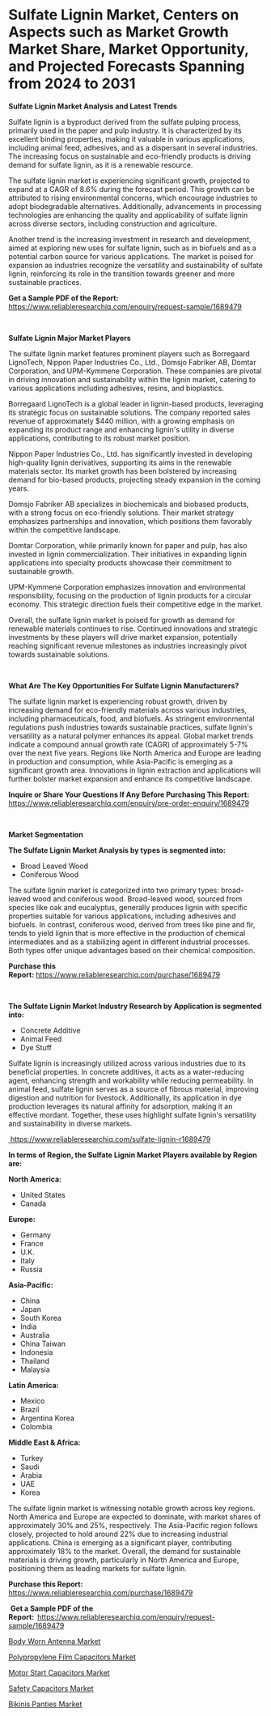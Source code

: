 <p><h1>Sulfate Lignin Market, Centers on Aspects such as Market Growth Market Share, Market Opportunity, and Projected Forecasts Spanning from 2024 to 2031</h1></p><p><strong>Sulfate Lignin Market Analysis and Latest Trends</strong></p>
<p><p>Sulfate lignin is a byproduct derived from the sulfate pulping process, primarily used in the paper and pulp industry. It is characterized by its excellent binding properties, making it valuable in various applications, including animal feed, adhesives, and as a dispersant in several industries. The increasing focus on sustainable and eco-friendly products is driving demand for sulfate lignin, as it is a renewable resource.</p><p>The sulfate lignin market is experiencing significant growth, projected to expand at a CAGR of 8.6% during the forecast period. This growth can be attributed to rising environmental concerns, which encourage industries to adopt biodegradable alternatives. Additionally, advancements in processing technologies are enhancing the quality and applicability of sulfate lignin across diverse sectors, including construction and agriculture. </p><p>Another trend is the increasing investment in research and development, aimed at exploring new uses for sulfate lignin, such as in biofuels and as a potential carbon source for various applications. The market is poised for expansion as industries recognize the versatility and sustainability of sulfate lignin, reinforcing its role in the transition towards greener and more sustainable practices.</p></p>
<p><strong>Get a Sample PDF of the Report:&nbsp;</strong> <a href="https://www.reliableresearchiq.com/enquiry/request-sample/1689479?utm_campaign=1578&utm_medium=2&utm_source=Github&utm_content=ia&utm_term=17102024&utm_id=sulfate-lignin">https://www.reliableresearchiq.com/enquiry/request-sample/1689479</a></p>
<p>&nbsp;</p>
<p><strong>Sulfate Lignin Major Market Players</strong></p>
<p><p>The sulfate lignin market features prominent players such as Borregaard LignoTech, Nippon Paper Industries Co., Ltd., Domsjo Fabriker AB, Domtar Corporation, and UPM-Kymmene Corporation. These companies are pivotal in driving innovation and sustainability within the lignin market, catering to various applications including adhesives, resins, and bioplastics.</p><p>Borregaard LignoTech is a global leader in lignin-based products, leveraging its strategic focus on sustainable solutions. The company reported sales revenue of approximately $440 million, with a growing emphasis on expanding its product range and enhancing lignin's utility in diverse applications, contributing to its robust market position.</p><p>Nippon Paper Industries Co., Ltd. has significantly invested in developing high-quality lignin derivatives, supporting its aims in the renewable materials sector. Its market growth has been bolstered by increasing demand for bio-based products, projecting steady expansion in the coming years.</p><p>Domsjo Fabriker AB specializes in biochemicals and biobased products, with a strong focus on eco-friendly solutions. Their market strategy emphasizes partnerships and innovation, which positions them favorably within the competitive landscape.</p><p>Domtar Corporation, while primarily known for paper and pulp, has also invested in lignin commercialization. Their initiatives in expanding lignin applications into specialty products showcase their commitment to sustainable growth.</p><p>UPM-Kymmene Corporation emphasizes innovation and environmental responsibility, focusing on the production of lignin products for a circular economy. This strategic direction fuels their competitive edge in the market.</p><p>Overall, the sulfate lignin market is poised for growth as demand for renewable materials continues to rise. Continued innovations and strategic investments by these players will drive market expansion, potentially reaching significant revenue milestones as industries increasingly pivot towards sustainable solutions.</p></p>
<p>&nbsp;</p>
<p><strong>What Are The Key Opportunities For Sulfate Lignin Manufacturers?</strong></p>
<p><p>The sulfate lignin market is experiencing robust growth, driven by increasing demand for eco-friendly materials across various industries, including pharmaceuticals, food, and biofuels. As stringent environmental regulations push industries towards sustainable practices, sulfate lignin's versatility as a natural polymer enhances its appeal. Global market trends indicate a compound annual growth rate (CAGR) of approximately 5-7% over the next five years. Regions like North America and Europe are leading in production and consumption, while Asia-Pacific is emerging as a significant growth area. Innovations in lignin extraction and applications will further bolster market expansion and enhance its competitive landscape.</p></p>
<p><strong>Inquire or Share Your Questions If Any Before Purchasing This Report:</strong> <a href="https://www.reliableresearchiq.com/enquiry/pre-order-enquiry/1689479?utm_campaign=1578&utm_medium=2&utm_source=Github&utm_content=ia&utm_term=17102024&utm_id=sulfate-lignin">https://www.reliableresearchiq.com/enquiry/pre-order-enquiry/1689479</a></p>
<p>&nbsp;</p>
<p><strong>Market Segmentation</strong></p>
<p><strong>The Sulfate Lignin Market Analysis by types is segmented into:</strong></p>
<p><ul><li>Broad Leaved Wood</li><li>Coniferous Wood</li></ul></p>
<p><p>The sulfate lignin market is categorized into two primary types: broad-leaved wood and coniferous wood. Broad-leaved wood, sourced from species like oak and eucalyptus, generally produces lignin with specific properties suitable for various applications, including adhesives and biofuels. In contrast, coniferous wood, derived from trees like pine and fir, tends to yield lignin that is more effective in the production of chemical intermediates and as a stabilizing agent in different industrial processes. Both types offer unique advantages based on their chemical composition.</p></p>
<p><strong>Purchase this Report:&nbsp;</strong><a href="https://www.reliableresearchiq.com/purchase/1689479?utm_campaign=1578&utm_medium=2&utm_source=Github&utm_content=ia&utm_term=17102024&utm_id=sulfate-lignin">https://www.reliableresearchiq.com/purchase/1689479</a></p>
<p>&nbsp;</p>
<p><strong>The Sulfate Lignin Market Industry Research by Application is segmented into:</strong></p>
<p><ul><li>Concrete Additive</li><li>Animal Feed</li><li>Dye Stuff</li></ul></p>
<p><p>Sulfate lignin is increasingly utilized across various industries due to its beneficial properties. In concrete additives, it acts as a water-reducing agent, enhancing strength and workability while reducing permeability. In animal feed, sulfate lignin serves as a source of fibrous material, improving digestion and nutrition for livestock. Additionally, its application in dye production leverages its natural affinity for adsorption, making it an effective mordant. Together, these uses highlight sulfate lignin's versatility and sustainability in diverse markets.</p></p>
<p><a href="https://www.reliableresearchiq.com/sulfate-lignin-r1689479?utm_campaign=1578&utm_medium=2&utm_source=Github&utm_content=ia&utm_term=17102024&utm_id=sulfate-lignin">&nbsp;https://www.reliableresearchiq.com/sulfate-lignin-r1689479</a></p>
<p><strong>In terms of Region, the Sulfate Lignin Market Players available by Region are:</strong></p>
<p>
    <p> <strong> North America: </strong>
        <ul>
            <li>United States</li>
            <li>Canada</li>
        </ul>
        </p> 
    <p> <strong> Europe: </strong>
        <ul>
            <li>Germany</li>
            <li>France</li>
            <li>U.K.</li>
            <li>Italy</li>
            <li>Russia</li>
        </ul>
        </p> 
    <p> <strong> Asia-Pacific: </strong>
        <ul>
            <li>China</li>
            <li>Japan</li>
            <li>South Korea</li>
            <li>India</li>
            <li>Australia</li>
            <li>China Taiwan</li>
            <li>Indonesia</li>
            <li>Thailand</li>
            <li>Malaysia</li>
        </ul>
        </p> 
    <p> <strong> Latin America: </strong>
        <ul>
            <li>Mexico</li>
            <li>Brazil</li>
            <li>Argentina Korea</li>
            <li>Colombia</li>
        </ul>
        </p> 
    <p> <strong> Middle East & Africa: </strong>
        <ul>
            <li>Turkey</li>
            <li>Saudi</li>
            <li>Arabia</li>
            <li>UAE</li>
            <li>Korea</li>
        </ul>
    </p>
    </p>
<p><p>The sulfate lignin market is witnessing notable growth across key regions. North America and Europe are expected to dominate, with market shares of approximately 30% and 25%, respectively. The Asia-Pacific region follows closely, projected to hold around 22% due to increasing industrial applications. China is emerging as a significant player, contributing approximately 18% to the market. Overall, the demand for sustainable materials is driving growth, particularly in North America and Europe, positioning them as leading markets for sulfate lignin.</p></p>
<p><strong>Purchase this Report: </strong><a href="https://www.reliableresearchiq.com/purchase/1689479?utm_campaign=1578&utm_medium=2&utm_source=Github&utm_content=ia&utm_term=17102024&utm_id=sulfate-lignin">https://www.reliableresearchiq.com/purchase/1689479</a></p>
<p>&nbsp;<strong>Get a Sample PDF of the Report:&nbsp;&nbsp;</strong><a href="https://www.reliableresearchiq.com/enquiry/request-sample/1689479?utm_campaign=1578&utm_medium=2&utm_source=Github&utm_content=ia&utm_term=17102024&utm_id=sulfate-lignin">https://www.reliableresearchiq.com/enquiry/request-sample/1689479</a></p>
<p><strong></strong></p>
<p><p><a href="https://www.linkedin.com/pulse/global-body-worn-antenna-market-trends-innovations-forward-looking-njrde?utm_campaign=1578&utm_medium=2&utm_source=Github&utm_content=ia&utm_term=17102024&utm_id=sulfate-lignin">Body Worn Antenna Market</a></p><p><a href="https://www.linkedin.com/pulse/polypropylene-film-capacitors-market-size-segmentation-trends-wdy3e?utm_campaign=1578&utm_medium=2&utm_source=Github&utm_content=ia&utm_term=17102024&utm_id=sulfate-lignin">Polypropylene Film Capacitors Market</a></p><p><a href="https://www.linkedin.com/pulse/global-motor-start-capacitors-industry-research-report-competitive-rofme?utm_campaign=1578&utm_medium=2&utm_source=Github&utm_content=ia&utm_term=17102024&utm_id=sulfate-lignin">Motor Start Capacitors Market</a></p><p><a href="https://www.linkedin.com/pulse/safety-capacitors-revenue-growth-report-2024-2031-trial-blaze-mzhee?utm_campaign=1578&utm_medium=2&utm_source=Github&utm_content=ia&utm_term=17102024&utm_id=sulfate-lignin">Safety Capacitors Market</a></p><p><a href="https://www.linkedin.com/pulse/bikinis-panties-market-evolution-global-trends-regional-nmpge?utm_campaign=1578&utm_medium=2&utm_source=Github&utm_content=ia&utm_term=17102024&utm_id=sulfate-lignin">Bikinis Panties Market</a></p></p>
